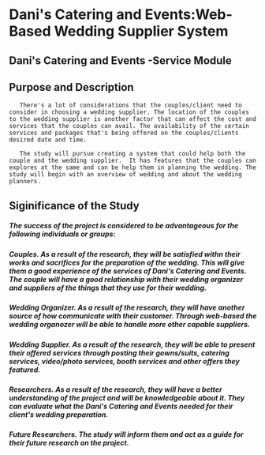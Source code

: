 # Dani's Catering and Events:Web-Based Wedding Supplier System
## Dani's Catering and Events -Service Module










 ## Purpose and Description 
       There's a lot of considerations that the couples/client need to consider in choosing a wedding supplier. The location of the couples to the wedding supplier is another factor that can affect the cost and services that the couples can avail. The availability of the certain services and packages that's being offered on the couples/clients desired date and time. 

       The study will pursue creating a system that could help both the couple and the wedding supplier.  It has features that the couples can explores at the same and can be help them in planning the wedding. The study will begin with an overview of wedding and about the wedding planners.
 
## Siginificance of the Study
##### The success of the project is considered to be advantageous for the following individuals or groups:
##### Couples. As a result of the research, they will be satisfied withn their works and sacrifices for the preparation of the wedding. This will give them a good experience of the services of Dani's Catering and Events. The couple will have a good relationship with their wedding organizer and suppliers of the things that they use for their wedding.
##### Wedding Organizer.  As a result of the research, they will have another source of how communicate with their customer. Through web-based the wedding organozer will be able to handle more other capable suppliers.
##### Wedding Supplier. As a result of the research, they will be able to present their offered services through posting their gowns/suits, catering services, video/photo services, booth services and other offers they featured.
##### Researchers. As a result of the research, they will have a better understanding of the project and will be knowledgeable about it. They can evaluate what the Dani's Catering and Events needed for their client's wedding preparation.
##### Future Researchers. The study will inform them and act as a guide for their future research on the project.
